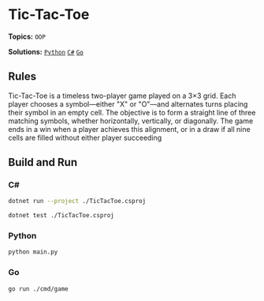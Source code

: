 # Tic-Tac-Toe

**Topics:** `OOP`

**Solutions:** [`Python`](../../src/python/oop/TicTacToe) [`C#`](../../src/csharp/oop/TicTacToe) [`Go`](../../src/go/oop/TicTacToe)

## Rules

Tic-Tac-Toe is a timeless two-player game played on a 3×3 grid. Each player chooses a symbol—either "X" or "O"—and alternates turns placing their symbol in an empty cell. The objective is to form a straight line of three matching symbols, whether horizontally, vertically, or diagonally. The game ends in a win when a player achieves this alignment, or in a draw if all nine cells are filled without either player succeeding

## Build and Run

### C#

``` bash
dotnet run --project ./TicTacToe.csproj
```

``` bash
dotnet test ./TicTacToe.csproj
```

### Python

``` bash
python main.py
```

### Go

``` bash
go run ./cmd/game
```
